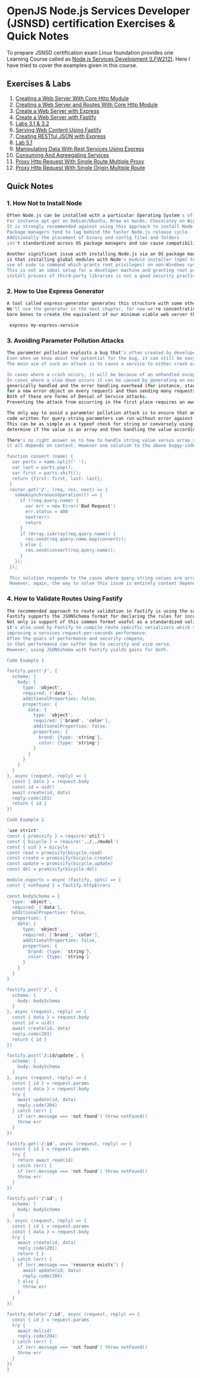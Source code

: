 
# OpenJS Node.js Services Developer (JSNSD) certification Exercises & Quick Notes

To prepare JSNSD certification exam Linux foundation provides one Learning Course called as [Node.js Services Development (LFW212)](https://training.linuxfoundation.org/training/node-js-services-development-lfw212/). Here I have tried to cover the examples given in this course.

## Exercises & Labs

 01. [Creating a Web Server With Core Http Module](https://github.com/sudhir-j-sapkal/01_CreateWebServerWithHttp)
 02. [Creating a Web Server and Routes With Core Http Module](https://github.com/sudhir-j-sapkal/02_CreateWebServerAndRoutesWithHttp)
 03. [Create a Web Server with Express](https://github.com/sudhir-j-sapkal/03_CreateWebServerWithExpress)
 04. [Create a Web Server with Fastify](https://github.com/sudhir-j-sapkal/04_CreateWebServerWithFastify)
 05. [Labs 3.1 & 3.2](https://github.com/sudhir-j-sapkal/05_Lab3.1_3.2)
 06. [Serving Web Content Using Fastify](https://github.com/sudhir-j-sapkal/06_Serving_WebContent_Using_Fastify)
 07. [Creating RESTful JSON with Express](https://github.com/sudhir-j-sapkal/07_Creating_Restful_JSON_With_Express)
 08. [Lab 5.1](https://github.com/sudhir-j-sapkal/08_Lab_5.1)
 09. [Manipulating Data With Rest Services Using Express](https://github.com/sudhir-j-sapkal/09_ManipulatingDataWithRestServices_Using_Express)
 10. [Consuming And Agreegating Services](https://github.com/sudhir-j-sapkal/10_Consuming_And_Agreegating_Services)
 11. [Proxy Http Request With Single Route Multiple Proxy](https://github.com/sudhir-j-sapkal/11_Proxy_Http_Request)
 12. [Proxy Http Request With Single Origin Multiple Route](https://github.com/sudhir-j-sapkal/12_Proxy_Http_Request_Single_Origin_Multiroute)
 
 ## Quick Notes
 ### 1. How Not to Install Node
  ```bash
Often Node.js can be installed with a particular Operating System's official or unofficial package manager. 
For instance apt-get on Debian/Ubuntu, Brew on macOs, Chocolatey on Windows. 
It is strongly recommended against using this approach to install Node. 
Package managers tend to lag behind the faster Node.js release cycle. 
Additionally the placement of binary and config files and folders 
isn't standardized across OS package managers and can cause compatibility issues.

Another significant issue with installing Node.js via an OS package manager 
is that installing global modules with Node's module installer (npm) tends to require the 
use of sudo (a command which grants root privileges) on non-Windows systems. 
This is not an ideal setup for a developer machine and granting root privileges to the 
install process of third-party libraries is not a good security practice.
  ```
  ### 2. How to Use Express Generator 
  ```bash
  A tool called express-generator generates this structure with some other additions. 
  We'll use the generator in the next chapter, for now we're concentrating on the 
  bare bones to create the equivalent of our minimum viable web server that we implemented in the previous section.
 
   express my-express-service
  
  ```
  ### 3. Avoiding Parameter Pollution Attacks
  ```bash
  The parameter pollution exploits a bug that's often created by developers when handling query string parameters.
  Even when we know about the potential for the bug, it can still be easy to forget. 
  The main aim of such an attack is to cause a service to either crash or slow down by generating an exception in the service.
  
  In cases where a crash occurs, it will be because of an unhandled exception. 
  In cases where a slow down occurs it can be caused by generating an exception that's 
  generically handled and the error handling overhead (for instance, stack generation 
  for a new error object on every request) and then sending many requests to the server.
  Both of these are forms of Denial of Service attacks. 
  Preventing the attack from occurring in the first place requires an awareness of how query-string parsing works.
  
  The only way to avoid a parameter pollution attack is to ensure that any 
  code written for query-string parameters can run without error against both strings and arrays. 
  This can be as simple as a typeof check for string or conversely using Array.isArray method to 
  determine if the value is an array and then handling the value accordingly. 
  
  There's no right answer as to how to handle string value versus array values from parses query-strings, 
  it all depends on context. However one solution to the above buggy-code is the following:
  
  function convert (name) {
    var parts = name.split(' ');
    var last = parts.pop();
    var first = parts.shift();
    return {first: first, last: last};
   }
   router.get('/', (req, res, next) => {
     someAsynchronousOperation(() => {
       if (!req.query.name) {
         var err = new Error('Bad Request')
         err.status = 400
         next(err)
         return
       }
       if (Array.isArray(req.query.name)) {
         res.send(req.query.name.map(convert));
       } else {
         res.send(convert(req.query.name));
       }
     });
   });
   
   This solution responds to the cases where query-string values are arrays by responding with an array where each value is converted. 
   However, again, the way to solve this issue is entirely context dependent.
  ```
  ### 4. How to Validate Routes Using Fastify
  ```bash
  The recommended approach to route validation in Fastify is using the schema option which can be passed when declaring routes. 
  Fastify supports the JSONSchema format for declaring the rules for incoming (and also outgoing) data. 
  Not only is support of this common format useful as a standardized validation convention, 
  it's also used by Fastify to compile route specific serializers which speed up parsing time, 
  improving a services request-per-seconds performance. 
  Often the goals of performance and security compete, 
  in that performance can suffer due to security and vice versa. 
  However, using JSONSchema with Fastify yields gains for both.

  Code Example 1
  
  fastify.post('/', {
    schema: {
      body: {
        type: 'object',
        required: ['data'],
        additionalProperties: false,
        properties: {
          data: {
            type: 'object',
            required: ['brand', 'color'],
            additionalProperties: false,
            properties: {
              brand: {type: 'string'},
              color: {type: 'string'}
            }
          }
        }
      }
    }
  }, async (request, reply) => {
    const { data } = request.body
    const id = uid()
    await create(id, data)
    reply.code(201)
    return { id }
  })
  
  Code Example 2
  
  'use strict'
const { promisify } = require('util')
const { bicycle } = require('../../model')
const { uid } = bicycle
const read = promisify(bicycle.read)
const create = promisify(bicycle.create)
const update = promisify(bicycle.update)
const del = promisify(bicycle.del)

module.exports = async (fastify, opts) => {
  const { notFound } = fastify.httpErrors

  const bodySchema = {
    type: 'object',
    required: ['data'],
    additionalProperties: false,
    properties: {
      data: {
        type: 'object',
        required: ['brand', 'color'],
        additionalProperties: false,
        properties: {
          brand: {type: 'string'},
          color: {type: 'string'}
        }
      }
    }
  }

  fastify.post('/', {
    schema: {
      body: bodySchema
    }
  }, async (request, reply) => {
    const { data } = request.body
    const id = uid()
    await create(id, data)
    reply.code(201)
    return { id }
  })

  fastify.post('/:id/update', {
    schema: {
      body: bodySchema
    }
  }, async (request, reply) => {
    const { id } = request.params
    const { data } = request.body
    try {
      await update(id, data)
      reply.code(204)
    } catch (err) {
      if (err.message === 'not found') throw notFound()
      throw err
    }
  })

  fastify.get('/:id', async (request, reply) => {
    const { id } = request.params
    try {
      return await read(id)
    } catch (err) {
      if (err.message === 'not found') throw notFound()
      throw err
    }
  })

  fastify.put('/:id', {
    schema: {
      body: bodySchema
    }
  }, async (request, reply) => {
    const { id } = request.params
    const { data } = request.body
    try {
      await create(id, data)
      reply.code(201)
      return { }
    } catch (err) {
      if (err.message === 'resource exists') {
        await update(id, data)
        reply.code(204)
      } else {
        throw err
      }
    }
  })

  fastify.delete('/:id', async (request, reply) => {
    const { id } = request.params
    try {
      await del(id)
      reply.code(204)
    } catch (err) {
      if (err.message === 'not found') throw notFound()
      throw err
    }
  })
}
  ```
